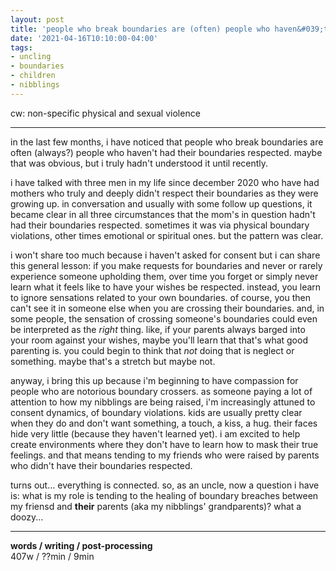 ```yaml
---
layout: post
title: 'people who break boundaries are (often) people who haven&#039;t had their boundaries respected'
date: '2021-04-16T10:10:00-04:00'
tags:
- uncling
- boundaries
- children
- nibblings
--- 
```


<!-- {:target="_blank"} -->


cw: non-specific physical and sexual violence

---

in the last few months, i have noticed that people who break boundaries are often (always?) people who haven't had their boundaries respected. maybe that was obvious, but i truly hadn't understood it until recently. 

i have talked with three men in my life since december 2020 who have had mothers who truly and deeply didn't respect their boundaries as they were growing up. in conversation and usually with some follow up questions, it became clear in all three circumstances that the mom's in question hadn't had their boundaries respected. sometimes it was via physical boundary violations, other times emotional or spiritual ones. but the pattern was clear. 

i won't share too much because i haven't asked for consent but i can share this general lesson: if you make requests for boundaries and never or rarely experience someone upholding them, over time you forget or simply never learn what it feels like to have your wishes be respected. instead, you learn to ignore sensations related to your own boundaries. of course, you then can't see it in someone else when you are crossing their boundaries. and, in some people, the sensation of crossing someone's boundaries could even be interpreted as the *right* thing. like, if your parents always barged into your room against your wishes, maybe you'll learn that that's what good parenting is. you could begin to think that *not* doing that is neglect or something. maybe that's a stretch but maybe not. 

anyway, i bring this up because i'm beginning to have compassion for people who are notorious boundary crossers. as someone paying a lot of attention to how my nibblings are being raised, i'm increasingly attuned to consent dynamics, of boundary violations. kids are usually pretty clear when they do and don't want something, a touch, a kiss, a hug. their faces hide very little (because they haven't learned yet). i am excited to help create environments where they don't have to learn how to mask their true feelings. and that means tending to my friends who were raised by parents who didn't have their boundaries respected.

turns out... everything is connected. so, as an uncle, now a question i have is: what is my role is tending to the healing of boundary breaches between my friensd and **their** parents (aka my nibblings' grandparents)? what a doozy...

---


<!-- hyperlink bank -->


<!-- &#042; = asterisk -->
<!-- &#039; = single quote '-->

**words / writing / post-processing**  
407w / ??min / 9min